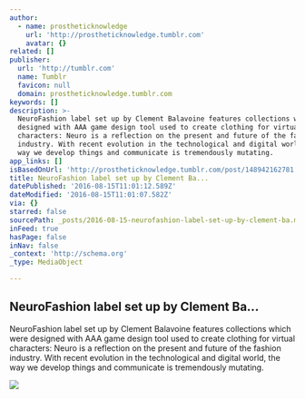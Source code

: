 ```yaml
---
author:
  - name: prostheticknowledge
    url: 'http://prostheticknowledge.tumblr.com'
    avatar: {}
related: []
publisher:
  url: 'http://tumblr.com'
  name: Tumblr
  favicon: null
  domain: prostheticknowledge.tumblr.com
keywords: []
description: >-
  NeuroFashion label set up by Clement Balavoine features collections which were
  designed with AAA game design tool used to create clothing for virtual
  characters: Neuro is a reflection on the present and future of the fashion
  industry. With recent evolution in the technological and digital world, the
  way we develop things and communicate is tremendously mutating.
app_links: []
isBasedOnUrl: 'http://prostheticknowledge.tumblr.com/post/148942162781'
title: NeuroFashion label set up by Clement Ba...
datePublished: '2016-08-15T11:01:12.589Z'
dateModified: '2016-08-15T11:01:07.582Z'
via: {}
starred: false
sourcePath: _posts/2016-08-15-neurofashion-label-set-up-by-clement-ba.md
inFeed: true
hasPage: false
inNav: false
_context: 'http://schema.org'
_type: MediaObject

---
```

<article style=""><h1>NeuroFashion label set up by Clement Ba...</h1><p>NeuroFashion label set up by Clement Balavoine features collections which were designed with AAA game design tool used to create clothing for virtual characters: Neuro is a reflection on the present and future of the fashion industry. With recent evolution in the technological and digital world, the way we develop things and communicate is tremendously mutating.</p><img src="http://66.media.tumblr.com/5393caddba3ec6b19f642b7e2d99338e/tumblr_obrmg0FZCm1qav3uso1_500.gif" /></article>